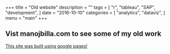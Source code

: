 +++
title = "Old website"
description = ""
tags = [
    "r",
    "tableau",
    "SAP",
    "development",
]
date = "2016-10-10"
categories = [
    "analytics",
    "dataviz",
]
menu = "main"
+++

## Vist manojbilla.com to see some of my old work

<a href="https://www.manojbilla.com" target="_blank">This site was built using google pages!</a>
